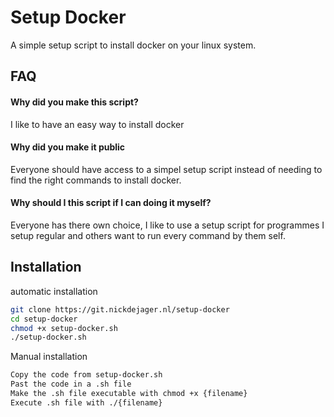 
# Setup Docker

A simple setup script to install docker on your linux system.
## FAQ

#### Why did you make this script?

I like to have an easy way to install docker

#### Why did you make it public

Everyone should have access to a simpel setup script instead of needing to find the right commands to install docker.

#### Why should I this script if I can doing it myself?

Everyone has there own choice, I like to use a setup script for programmes I setup regular and others want to run every command by them self.
## Installation

automatic installation
```bash
git clone https://git.nickdejager.nl/setup-docker
cd setup-docker
chmod +x setup-docker.sh
./setup-docker.sh
```

Manual installation

```bash
Copy the code from setup-docker.sh
Past the code in a .sh file
Make the .sh file executable with chmod +x {filename}
Execute .sh file with ./{filename} 
```

